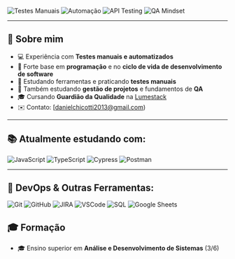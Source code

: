 
<!-- Badges de áreas de atuação -->
![Testes Manuais](https://img.shields.io/badge/-Testes%20Manuais-1E1E2E?style=for-the-badge&logoColor=white)
![Automação](https://img.shields.io/badge/-Automação-1E1E2E?style=for-the-badge)
![API Testing](https://img.shields.io/badge/-API%20Testing-1E1E2E?style=for-the-badge)
![QA Mindset](https://img.shields.io/badge/-QA%20Mindset-1E1E2E?style=for-the-badge)

---

## 🔹 Sobre mim
- 💻 Experiência com **Testes manuais e automatizados**
- 🧠 Forte base em **programação** e no **ciclo de vida de desenvolvimento de software**
- 🧪 Estudando ferramentas e praticando **testes manuais**
- 🧭 Também estudando **gestão de projetos** e fundamentos de **QA**
- 🎓 Cursando **Guardião da Qualidade** na [Lumestack](https://lumestack.com/)
- ✉️ Contato: [danielchicotti2013@gmail.com)

---

## 📚 Atualmente estudando com:
![JavaScript](https://img.shields.io/badge/-JavaScript-1E1E2E?style=for-the-badge&logo=javascript)
![TypeScript](https://img.shields.io/badge/-TypeScript-1E1E2E?style=for-the-badge&logo=typescript)
![Cypress](https://img.shields.io/badge/-Cypress-1E1E2E?style=for-the-badge&logo=cypress)
![Postman](https://img.shields.io/badge/-Postman-1E1E2E?style=for-the-badge&logo=postman)

---

## 🧰 DevOps & Outras Ferramentas:
![Git](https://img.shields.io/badge/-Git-1E1E2E?style=for-th)
![GitHub](https://img.shields.io/badge/-GitHub-1E1E2E?style=for-the-badge&logo=github)
![JIRA](https://img.shields.io/badge/-JIRA-1E1E2E?style=for-the-badge&logo=jira)
![VSCode](https://img.shields.io/badge/-VSCode-1E1E2E?style=for-the-badge&logo=visual-studio-code)
![SQL](https://img.shields.io/badge/-SQL-1E1E2E?style=for-the-badge&logo=sqlite)
![Google Sheets](https://img.shields.io/badge/-Google%20Sheets-1E1E2E?style=for-the-badge&logo=google-sheets)

## 🎓 Formação
- 🎓 Ensino superior em **Análise e Desenvolvimento de Sistemas** (3/6)
